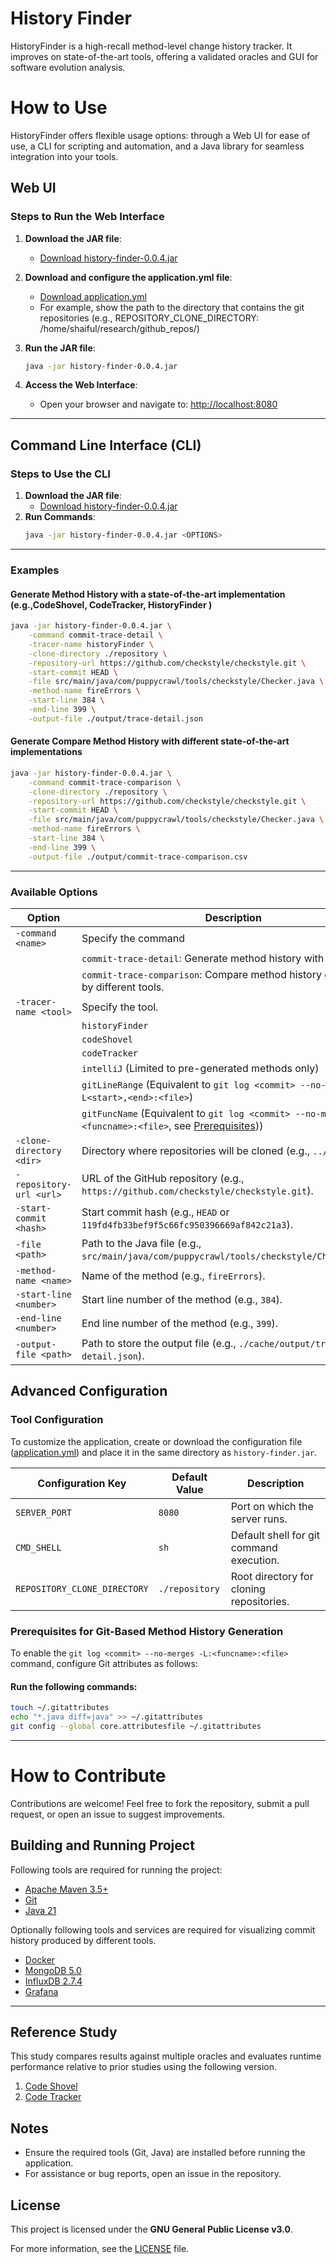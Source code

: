 <h1>History Finder</h1>
HistoryFinder is a high-recall method-level change history tracker. It improves on state-of-the-art tools, offering a validated oracles and GUI for software evolution analysis.

# How to Use
HistoryFinder offers flexible usage options: through a Web UI for ease of use, a CLI for scripting and automation, and a Java library for seamless integration into your tools.

## Web UI

### Steps to Run the Web Interface
1. **Download the JAR file**:
    - [Download history-finder-0.0.4.jar](https://github.com/SQMLab/history-finder/releases/download/release-0.0.4/history-finder-0.0.4.jar)

2. **Download and configure the application.yml file**:
    - [Download application.yml](https://github.com/SQMLab/history-finder/releases/download/release-0.0.4/application.yml)
    - For example, show the path to the directory that contains the git repositories (e.g., REPOSITORY_CLONE_DIRECTORY: /home/shaiful/research/github_repos/)  

3. **Run the JAR file**:
   ```bash
   java -jar history-finder-0.0.4.jar
   ```
4. **Access the Web Interface**:
    - Open your browser and navigate to: [http://localhost:8080](http://localhost:8080)

---

## Command Line Interface (CLI)

### Steps to Use the CLI
1. **Download the JAR file**:
    - [Download history-finder-0.0.4.jar](https://github.com/SQMLab/history-finder/releases/download/release-0.0.4/history-finder-0.0.4.jar)
2. **Run Commands**:
   ```bash
   java -jar history-finder-0.0.4.jar <OPTIONS>
   ```

---

### Examples

#### **Generate Method History with a state-of-the-art implementation (e.g.,CodeShovel, CodeTracker, HistoryFinder )**
```bash
java -jar history-finder-0.0.4.jar \
    -command commit-trace-detail \
    -tracer-name historyFinder \
    -clone-directory ./repository \
    -repository-url https://github.com/checkstyle/checkstyle.git \
    -start-commit HEAD \
    -file src/main/java/com/puppycrawl/tools/checkstyle/Checker.java \
    -method-name fireErrors \
    -start-line 384 \
    -end-line 399 \
    -output-file ./output/trace-detail.json

```

#### **Generate Compare Method History with different state-of-the-art implementations**
```bash
java -jar history-finder-0.0.4.jar \
    -command commit-trace-comparison \
    -clone-directory ./repository \
    -repository-url https://github.com/checkstyle/checkstyle.git \
    -start-commit HEAD \
    -file src/main/java/com/puppycrawl/tools/checkstyle/Checker.java \
    -method-name fireErrors \
    -start-line 384 \
    -end-line 399 \
    -output-file ./output/commit-trace-comparison.csv

```

---
### Available Options

| **Option**                     | **Description**                                                                             |
|--------------------------------|---------------------------------------------------------------------------------------------|
| `-command <name>`              | Specify the command                                                                         |
|                                | `commit-trace-detail`: Generate method history with a tool.                                 |
|                                | `commit-trace-comparison`: Compare method history generated by different tools.             |
| `-tracer-name <tool>`          | Specify the tool.                                                                           |
|                                | `historyFinder`                                                                             |
|                                | `codeShovel`                                                                                |
|                                | `codeTracker`                                                                               |
|                                | `intelliJ` (Limited to pre-generated methods only)                                          |
|                                | `gitLineRange` (Equivalent to `git log <commit> --no-merges -L<start>,<end>:<file>`)        |
|                                | `gitFuncName` (Equivalent to `git log <commit> --no-merges -L:<funcname>:<file>`,  see [Prerequisites](#prerequisites-for-git-based-method-history-generation)))         |
| `-clone-directory <dir>`       | Directory where repositories will be cloned (e.g., `../academic`).                          |
| `-repository-url <url>`        | URL of the GitHub repository (e.g., `https://github.com/checkstyle/checkstyle.git`).        |
| `-start-commit <hash>`         | Start commit hash (e.g., `HEAD` or `119fd4fb33bef9f5c66fc950396669af842c21a3`).             |
| `-file <path>`                 | Path to the Java file (e.g., `src/main/java/com/puppycrawl/tools/checkstyle/Checker.java`). |
| `-method-name <name>`         | Name of the method (e.g., `fireErrors`).                                                    |
| `-start-line <number>`         | Start line number of the method (e.g., `384`).                                              |
| `-end-line <number>`           | End line number of the method (e.g., `399`).                                                |
| `-output-file <path>`          | Path to store the output file (e.g., `./cache/output/trace-detail.json`).                   |


## Advanced Configuration

### Tool Configuration
To customize the application, create or download the configuration file ([application.yml](https://github.com/SQMLab/history-finder/releases/download/release-0.0.3/application.yml)) and place it in the same directory as `history-finder.jar`.

| **Configuration Key**          | **Default Value** | **Description**                          |
|---------------------------------|----------------|------------------------------------------|
| `SERVER_PORT`                   | `8080`         | Port on which the server runs.           |
| `CMD_SHELL`                     | `sh`           | Default shell for git command execution. |
| `REPOSITORY_CLONE_DIRECTORY`    | `./repository` | Root directory for cloning repositories. |

### Prerequisites for Git-Based Method History Generation

To enable the `git log <commit> --no-merges -L:<funcname>:<file>` command, configure Git attributes as follows:

#### Run the following commands:
   ```bash
   touch ~/.gitattributes
   echo "*.java diff=java" >> ~/.gitattributes
   git config --global core.attributesfile ~/.gitattributes
   ```

---

# How to Contribute

Contributions are welcome! Feel free to fork the repository, submit a pull request, or open an issue to suggest improvements.

## Building and Running Project
Following tools are required for running the project:

* [Apache Maven 3.5+](https://maven.apache.org/)
* [Git](https://git-scm.com/)
* [Java 21](https://www.oracle.com/java/technologies/downloads)

Optionally following tools and services are required for visualizing commit history produced by different tools.
* [Docker](https://www.docker.com/)
* [MongoDB 5.0](https://www.mongodb.com)
* [InfluxDB 2.7.4](https://www.influxdata.com/)
* [Grafana](https://grafana.com/)

---
## Reference Study
This study compares results against multiple oracles and evaluates runtime performance relative to prior studies using the following version.   
1. [Code Shovel](https://github.com/ataraxie/codeshovel/tree/30dbe880cb6766612ddf0ee406c10e1461c902f7)
2. [Code Tracker](https://github.com/jodavimehran/code-tracker/tree/f9b4f6c5055ceeb8ab781168c6db0cccd2ca0c85)

## Notes
- Ensure the required tools (Git, Java) are installed before running the application.
- For assistance or bug reports, open an issue in the repository.


[//]: # (## License)
## License

This project is licensed under the **GNU General Public License v3.0**.

For more information, see the [LICENSE](./LICENSE) file.
